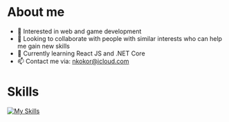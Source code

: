

# About me

- 🔭 Interested in web and game development
- 👯 Looking to collaborate with people with similar interests who can help me gain new skills
- 🌱 Currently learning React JS and .NET Core
- 📫 Contact me via: nkokor@icloud.com


# Skills
[![My Skills](https://skills.thijs.gg/icons?i=c,cpp,cs,java,javascript,python,html,css,react,dotnet,nodejs,mysql,unity,blender,git&theme=dark)](https://skills.thijs.gg)
